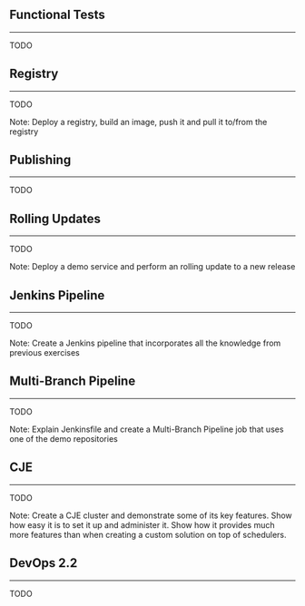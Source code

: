 ## Functional Tests

---

TODO


## Registry

---

TODO

Note:
Deploy a registry, build an image, push it and pull it to/from the registry


## Publishing

---

TODO


## Rolling Updates

---

TODO

Note:
Deploy a demo service and perform an rolling update to a new release


## Jenkins Pipeline

---

TODO

Note:
Create a Jenkins pipeline that incorporates all the knowledge from previous exercises


## Multi-Branch Pipeline

---

TODO

Note:
Explain Jenkinsfile and create a Multi-Branch Pipeline job that uses one of the demo repositories


## CJE

---

TODO

Note:
Create a CJE cluster and demonstrate some of its key features. Show how easy it is to set it up and administer it. Show how it provides much more features than when creating a custom solution on top of schedulers.


## DevOps 2.2

---

TODO